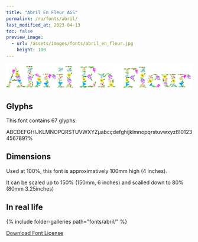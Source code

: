 ```yaml
---
title: "Abril En Fleur AGS"
permalink: /ru/fonts/abril/
last_modified_at: 2023-04-13
toc: false
preview_image:
  - url: /assets/images/fonts/abril_en_fleur.jpg
    height: 100
---
```

![April En Fleur AGS](/assets/images/fonts/abril_en_fleur.jpg)

## Glyphs

This font contains 67 glyphs:

	
ABCDEFGHIJKLMNOPQRSTUVWXYZµabcçdefghijklmnopqrstuvwxyzß!0123456789?%      



## Dimensions

Used at 100%, this font is approximatively 100mm high (4 inches). 

It can be scaled up to 150%  (150mm, 6 inches) and scalled down to 80% (80mm  3.25inches)


## In real life

{% include folder-galleries path="fonts/abril/" %}



[Download Font License](https://github.com/inkstitch/inkstitch/tree/main/fonts/abril/LICENSE)
